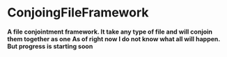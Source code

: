 # ConjoingFileFramework

__A file conjointment framework. It take any type of file and will conjoin them together as one__
__As of right now I do not know what all will happen. But progress is starting soon__
